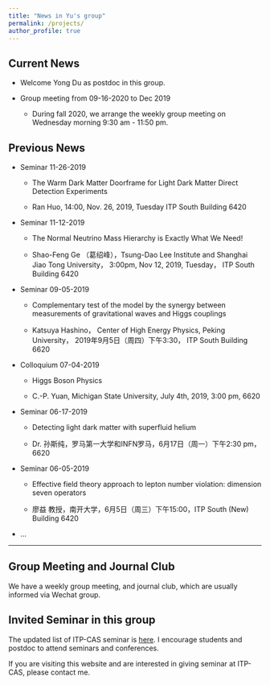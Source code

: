 ```yaml
---
title: "News in Yu's group"
permalink: /projects/
author_profile: true
---
```




## Current News

* Welcome Yong Du as postdoc in this group.

* Group meeting from 09-16-2020 to Dec 2019

   * During fall 2020, we arrange the weekly group meeting on Wednesday morning 9:30 am - 11:50 pm. 

## Previous News


*  Seminar 11-26-2019 

   * The Warm Dark Matter Doorframe for Light Dark Matter Direct Detection Experiments 

   * Ran Huo, 14:00, Nov. 26, 2019, Tuesday ITP South Building 6420

* Seminar 11-12-2019 

   * The Normal Neutrino Mass Hierarchy is Exactly What We Need!

   * Shao-Feng Ge （葛绍峰），Tsung-Dao Lee Institute and Shanghai Jiao Tong University， 3:00pm, Nov 12, 2019, Tuesday， ITP South Building 6420 


*  Seminar 09-05-2019

   * Complementary test of the model by the synergy between measurements of gravitational waves and Higgs couplings

   * Katsuya Hashino， Center of High Energy Physics, Peking University， 2019年9月5日（周四）下午3:30， ITP South Building 6620


*  Colloquium 07-04-2019

   * Higgs Boson Physics

   * C.-P. Yuan, Michigan State University, July 4th, 2019, 3:00 pm, 6620

*  Seminar 06-17-2019 

   * Detecting light dark matter with superfluid helium

   * Dr. 孙斯纯，罗马第一大学和INFN罗马，6月17日（周一）下午2:30 pm，6620

* Seminar 06-05-2019 

   * Effective field theory approach to lepton number violation: dimension seven operators

   * 廖益 教授，南开大学，6月5日（周三）下午15:00，ITP South (New) Building 6420

* ...

 
----------

## Group Meeting and Journal Club

We have a weekly group meeting, and journal club, which are usually informed via Wechat group.



## Invited Seminar in this group

The updated list of ITP-CAS seminar is [here](http://www.itp.cas.cn/xshd/ztxxbg/). I encourage students and postdoc to attend seminars and conferences. 

If you are visiting this website and are interested in giving seminar at ITP-CAS, please contact me.